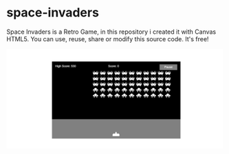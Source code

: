 # space-invaders
Space Invaders is a Retro Game, in this repository i created it with Canvas HTML5. You can use, reuse, share or modify this source code. It's free!

![Space Invaders](https://raw.githubusercontent.com/revze/space-invaders/master/img/concept.png)
